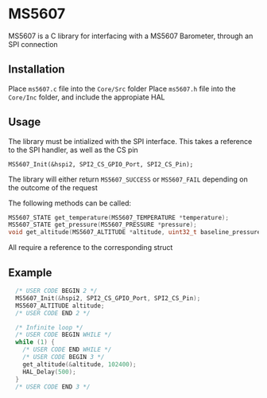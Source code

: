 # MS5607

MS5607 is a C library for interfacing with a MS5607 Barometer, through an SPI connection

## Installation

Place `ms5607.c` file into the `Core/Src` folder
Place `ms5607.h` file into the `Core/Inc` folder, and include the appropiate HAL

## Usage

The library must be intialized with the SPI interface. This takes a reference to the SPI handler, as well as the CS pin

`MS5607_Init(&hspi2, SPI2_CS_GPIO_Port, SPI2_CS_Pin);`

The library will either return `MS5607_SUCCESS` or `MS5607_FAIL` depending on the outcome of the request

The following methods can be called:

```C
MS5607_STATE get_temperature(MS5607_TEMPERATURE *temperature);
MS5607_STATE get_pressure(MS5607_PRESSURE *pressure);
void get_altitude(MS5607_ALTITUDE *altitude, uint32_t baseline_pressure);
```

All require a reference to the corresponding struct

## Example

```C
  /* USER CODE BEGIN 2 */
  MS5607_Init(&hspi2, SPI2_CS_GPIO_Port, SPI2_CS_Pin);
  MS5607_ALTITUDE altitude;
  /* USER CODE END 2 */

  /* Infinite loop */
  /* USER CODE BEGIN WHILE */
  while (1) {
    /* USER CODE END WHILE */
    /* USER CODE BEGIN 3 */
    get_altitude(&altitude, 102400);
    HAL_Delay(500);
  }
  /* USER CODE END 3 */
```
